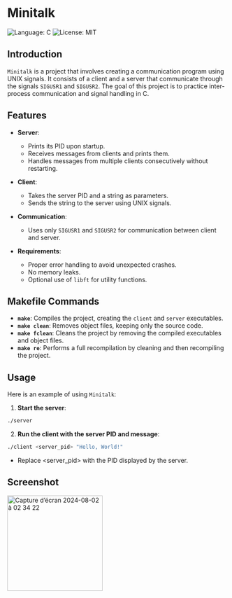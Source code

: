 # Minitalk

![Language: C](https://img.shields.io/badge/Language-C-blue.svg)
![License: MIT](https://img.shields.io/badge/License-MIT-blue.svg)

## Introduction

`Minitalk` is a project that involves creating a communication program using UNIX signals. It consists of a client and a server that communicate through the signals `SIGUSR1` and `SIGUSR2`. The goal of this project is to practice inter-process communication and signal handling in C.

## Features

- **Server**:
  - Prints its PID upon startup.
  - Receives messages from clients and prints them.
  - Handles messages from multiple clients consecutively without restarting.

- **Client**:
  - Takes the server PID and a string as parameters.
  - Sends the string to the server using UNIX signals.

- **Communication**:
  - Uses only `SIGUSR1` and `SIGUSR2` for communication between client and server.

- **Requirements**:
  - Proper error handling to avoid unexpected crashes.
  - No memory leaks.
  - Optional use of `libft` for utility functions.

## Makefile Commands

- **`make`**: Compiles the project, creating the `client` and `server` executables.
- **`make clean`**: Removes object files, keeping only the source code.
- **`make fclean`**: Cleans the project by removing the compiled executables and object files.
- **`make re`**: Performs a full recompilation by cleaning and then recompiling the project.

## Usage

Here is an example of using `Minitalk`:

1. **Start the server**:
  ```sh
  ./server
  ```
2. **Run the client with the server PID and message**:
  ```sh
  ./client <server_pid> "Hello, World!"
  ```
   - Replace <server_pid> with the PID displayed by the server.

## Screenshot

<img width="218" alt="Capture d’écran 2024-08-02 à 02 34 22" src="https://github.com/user-attachments/assets/b31d7548-e77f-4e5c-868e-a9778e56e8fb">
